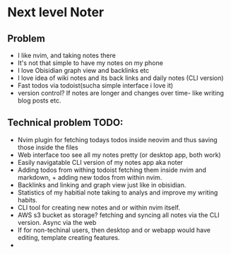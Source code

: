 # Next level Noter

## Problem
* I like nvim, and taking notes there
* It's not that simple to have my notes on my phone
* I love Obisidian graph view and backlinks etc
* I love idea of wiki notes and its back links and daily notes (CLI version)
* Fast todos via todoist(sucha simple interface i love it)
* version control? If notes are longer and changes over time- like writing blog posts etc.

## Technical problem TODO:
* Nvim plugin for fetching todays todos inside neovim and thus saving those inside the files
* Web interface too see all my notes pretty (or desktop app, both work)
* Easily navigatable CLI version of my notes app aka noter
* Adding todos from withing todoist fetching them inside nvim and markdown, + adding new todos from within nvim.
* Backlinks and linking and graph view just like in obisidian.
* Statistics of my habitial note taking to analys and improve my writing habits.
* CLI tool for creating new notes and or within nvim itself.
* AWS s3 bucket as storage? fetching and syncing all notes via the CLI version. Async via the web
* If for non-techinal users, then desktop and or webapp would have editing, template creating features.
* 
